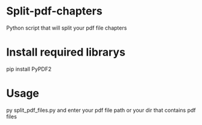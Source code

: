 # Split-pdf-chapters
Python script that will split your pdf file chapters 

# Install required librarys
pip install PyPDF2

# Usage
py split_pdf_files.py
and enter your pdf file path or your dir that contains pdf files
